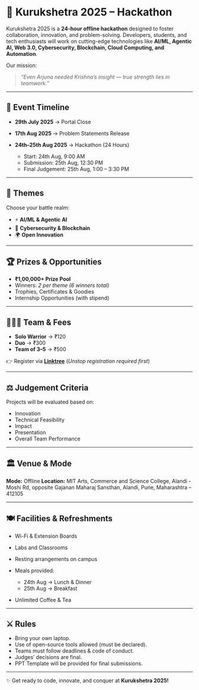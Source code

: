# 🏹 Kurukshetra 2025 – Hackathon

Kurukshetra 2025 is a **24-hour offline hackathon** designed to foster collaboration, innovation, and problem-solving. Developers, students, and tech enthusiasts will work on cutting-edge technologies like **AI/ML, Agentic AI, Web 3.0, Cybersecurity, Blockchain, Cloud Computing, and Automation**.

Our mission:

> *“Even Arjuna needed Krishna’s insight — true strength lies in teamwork.”*

---

## 📅 Event Timeline

* **29th July 2025** → Portal Close
* **17th Aug 2025** → Problem Statements Release
* **24th–25th Aug 2025** → Hackathon (24 Hours)

  * Start: 24th Aug, 9:00 AM
  * Submission: 25th Aug, 12:30 PM
  * Final Judgement: 25th Aug, 1:00 – 3:30 PM

---

## 🧩 Themes

Choose your battle realm:

* ⚡ **AI/ML & Agentic AI**
* 🔐 **Cybersecurity & Blockchain**
* 🌍 **Open Innovation**

---

## 🏆 Prizes & Opportunities

* **₹1,00,000+ Prize Pool**
* Winners: *2 per theme (6 winners total)*
* Trophies, Certificates & Goodies
* Internship Opportunities (with stipend)

---

## 🧑‍🤝‍🧑 Team & Fees

* **Solo Warrior** → ₹120
* **Duo** → ₹300
* **Team of 3–5** → ₹500

👉 Register via **[Linktree](https://linktr.ee/MozillaMitACSC)**
(*Unstop registration required first*)

---

## ⚖️ Judgement Criteria

Projects will be evaluated based on:

* Innovation
* Technical Feasibility
* Impact
* Presentation
* Overall Team Performance

---

## 🏛 Venue & Mode

**Mode:** Offline
**Location:**
MIT Arts, Commerce and Science College,
Alandi - Moshi Rd, opposite Gajanan Maharaj Sansthan,
Alandi, Pune, Maharashtra – 412105

---

## 🍽 Facilities & Refreshments

* Wi-Fi & Extension Boards
* Labs and Classrooms
* Resting arrangements on campus
* Meals provided:

  * 24th Aug → Lunch & Dinner
  * 25th Aug → Breakfast
* Unlimited Coffee & Tea

---

## ⚔️ Rules

* Bring your own laptop.
* Use of open-source tools allowed (must be declared).
* Teams must follow deadlines & code of conduct.
* Judges’ decisions are final.
* PPT Template will be provided for final submissions.

---

✨ Get ready to code, innovate, and conquer at **Kurukshetra 2025!**


